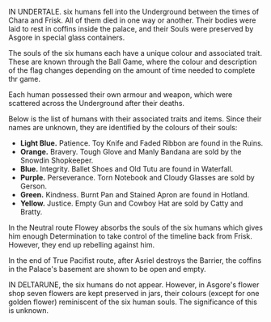 IN UNDERTALE. six humans fell into the Underground between the times of Chara and Frisk. All of them died in one way or another. Their bodies were laid to rest in coffins inside the palace, and their <a onclick="loadFile('Souls.md')">Souls</a> were preserved by <a onclick="loadFile('Asgore.md')">Asgore</a> in special glass containers.

The <a onclick="loadFile('Souls.md')">souls</a> of the six humans each have a unique colour and associated trait. These are known through the Ball Game, where the colour and description of the flag changes depending on the amount of time needed to complete thr game.

Each human possessed their own armour and weapon, which were scattered across the Underground after their deaths.

Below is the list of humans with their associated traits and items. Since their names are unknown, they are identified by the colours of their souls:
- **Light Blue.** Patience. Toy Knife and Faded Ribbon are found in the Ruins.
- **Orange.** Bravery. Tough Glove and Manly Bandana are sold by the Snowdin Shopkeeper.
- **Blue.** Integrity. Ballet Shoes and Old Tutu are found in Waterfall.
- **Purple.** Perseverance. Torn Notebook and Cloudy Glasses are sold by <a onclick="loadFile('>Gerson Boom.md')">Gerson</a>.
- **Green.** Kindness. Burnt Pan and Stained Apron are found in Hotland.
- **Yellow.** Justice. Empty Gun and Cowboy Hat are sold by Catty and Bratty.

In the Neutral route <a onclick="loadFile('Flowey.md')">Flowey</a> absorbs the souls of the six humans which gives him enough <a onclick="loadFile('Determination.md')">Determination</a> to take control of the timeline back from <a onclick="loadFile('Frisk.md')">Frisk</a>. However, they end up rebelling against him.

In the end of True Pacifist route, after Asriel destroys the Barrier, the coffins in the Palace's basement are shown to be open and empty.

IN DELTARUNE, the six humans do not appear. However, in <a onclick="loadFile('Flower King.md')">Asgore's flower shop</a> seven flowers are kept preserved in jars, their colours (except for one golden flower) reminiscent of the six human souls. The significance of this is unknown.

